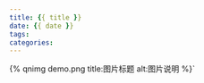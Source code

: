 ```yaml
---
title: {{ title }}
date: {{ date }}
tags:
categories:
---
```

{% qnimg demo.png title:图片标题 alt:图片说明 %}`
